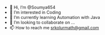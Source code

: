 - 👋 Hi, I’m @Soumya654
- 👀 I’m interested in Coding
- 🌱 I’m currently learning Automation with Java
- 💞️ I’m looking to collaborate on ...
- 📫 How to reach me srkolurmath@gmail.com

<!---
Soumya654/Soumya654 is a ✨ special ✨ repository because its `README.md` (this file) appears on your GitHub profile.
You can click the Preview link to take a look at your changes.
--->
